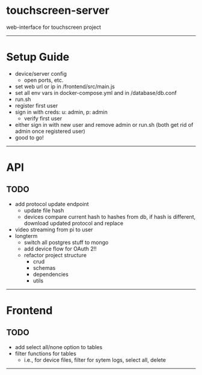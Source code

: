 # touchscreen-server
web-interface for touchscreen project

--- 

# Setup Guide
- device/server config
	- open ports, etc.
- set web url or ip in /frontend/src/main.js
- set all env vars in docker-compose.yml and in /database/db.conf
- run.sh
- register first user
- sign in with creds: u: admin, p: admin
	- verify first user
- either sign in with new user and remove admin or run.sh (both get rid of admin once registered user)
- good to go!

---

# API

## TODO

- add protocol update endpoint
	- update file hash
	- devices compare current hash to hashes from db, if hash is different, download updated protocol and replace
- video streaming from pi to user
- longterm
	- switch all postgres stuff to mongo
	- add device flow for OAuth 2!!
	- refactor project structure
		- crud
		- schemas
		- dependencies
		- utils

---

# Frontend

## TODO
- add select all/none option to tables
- filter functions for tables
	- i.e., for device files, filter for sytem logs, select all, delete
---